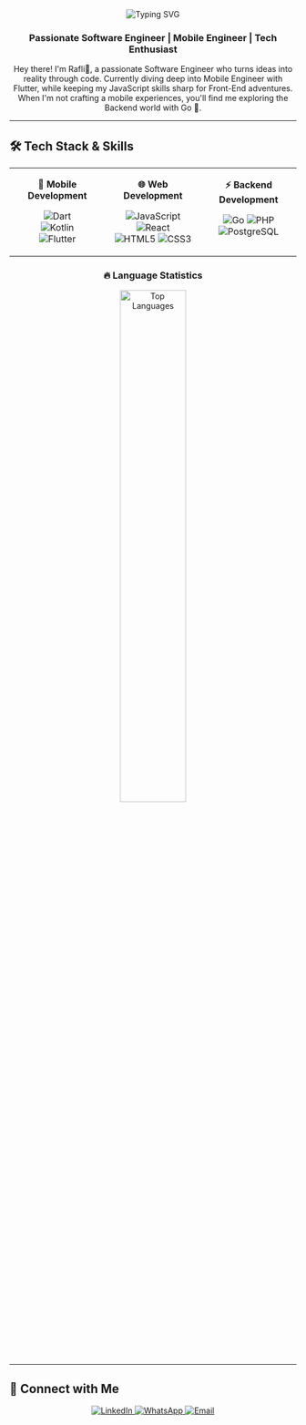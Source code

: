 <div align="center">
  <img src="https://readme-typing-svg.demolab.com/?lines=Hey+there!+I'm+Rafli+👋;Software+Engineer+%7C+Mobile+Engineer;Flutter (Dart)+%26+Kotlin+Enthusiast;JavaScript+%26+Go+Explorer;Always+Learning+%26+Building!&font=Fira%20Code&center=true&width=480&height=48&color=fcba03&vCenter=true&pause=1000&size=22" alt="Typing SVG" />
</div>

<h3 align="center">Passionate Software Engineer | Mobile Engineer | Tech Enthusiast</h3>

<p align="center">
  Hey there! I'm Rafli👋, a passionate Software Engineer who turns ideas into reality through code. Currently diving deep into Mobile Engineer with Flutter, while keeping my JavaScript skills sharp for Front-End adventures. When I'm not crafting a mobile experiences, you'll find me exploring the Backend world with Go 🚀.
</p>

---

## 🛠️ Tech Stack & Skills

<div align="center">

<table>
<tr>
<td align="center" width="30%" style="vertical-align: top;">

**📱 Mobile Development**

<img src="https://img.shields.io/badge/Dart-0175C2?style=for-the-badge&logo=dart&logoColor=white" alt="Dart" /><br>
<img src="https://img.shields.io/badge/Kotlin-0095D5?style=for-the-badge&logo=kotlin&logoColor=white" alt="Kotlin" /><br>
<img src="https://img.shields.io/badge/Flutter-02569B?style=for-the-badge&logo=flutter&logoColor=white" alt="Flutter" />

</td>
<td align="center" width="30%" style="vertical-align: top;">

**🌐 Web Development**

<img src="https://img.shields.io/badge/JavaScript-F7DF1E?style=for-the-badge&logo=javascript&logoColor=black" alt="JavaScript" /><br>
<img src="https://img.shields.io/badge/React-20232A?style=for-the-badge&logo=react&logoColor=61DAFB" alt="React" /><br>
<img src="https://img.shields.io/badge/HTML5-E34F26?style=for-the-badge&logo=html5&logoColor=white" alt="HTML5" />
<img src="https://img.shields.io/badge/CSS3-1572B6?style=for-the-badge&logo=css3&logoColor=white" alt="CSS3" />

</td>
<td align="center" width="30%" style="vertical-align: top;">

**⚡ Backend Development**

<img src="https://img.shields.io/badge/Go-00ADD8?style=for-the-badge&logo=go&logoColor=white" alt="Go" />
<img src="https://img.shields.io/badge/PHP-777BB4?style=for-the-badge&logo=php&logoColor=white" alt="PHP" /><br>
<img src="https://img.shields.io/badge/PostgreSQL-316192?style=for-the-badge&logo=postgresql&logoColor=white" alt="PostgreSQL" />

</td>
</tr>
</table>

</div>

<div align="center">
  <h3>🔥 Language Statistics</h3>
  <img width="48%" src="https://github-readme-stats.vercel.app/api/top-langs/?username=inirafli&layout=compact&theme=radical&hide_border=true&bg_color=0d1117&title_color=fcba03&text_color=ffffff&card_width=400" alt="Top Languages" />
</div>

---

## 🤝 Connect with Me

<div align="center">
  <a href="https://www.linkedin.com/in/muhammad-rafli-rayhan-kuswara/">
    <img src="https://img.shields.io/badge/LinkedIn-0077B5?style=for-the-badge&logo=linkedin&logoColor=white" alt="LinkedIn" />
  </a>
  <a href="https://wa.me/62181213564203">
    <img src="https://img.shields.io/badge/WhatsApp-25D366?style=for-the-badge&logo=whatsapp&logoColor=white" alt="WhatsApp" />
  </a>
  <a href="mailto:raplirayhann@gmail.com">
    <img src="https://img.shields.io/badge/Email-D14836?style=for-the-badge&logo=gmail&logoColor=white" alt="Email" />
  </a>
</div>